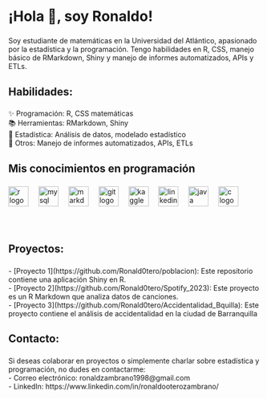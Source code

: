 <h1 align="left">¡Hola 👋, soy Ronaldo!</h1>

###

<p align="left">Soy estudiante de matemáticas en la Universidad del Atlántico, apasionado por la estadística y la programación. Tengo habilidades en R, CSS, manejo básico de RMarkdown, Shiny y manejo de informes automatizados, APIs y ETLs.</p>

###

<h2 align="left">Habilidades:</h2>

###

<p align="left">✨ Programación: R, CSS matemáticas<br>📚 Herramientas: RMarkdown, Shiny<br>🎯 Estadística: Análisis de datos, modelado estadístico<br>🎲 Otros: Manejo de informes automatizados, APIs, ETLs</p>

###

<h2 align="left">Mis conocimientos en programación</h2>

###

<div align="left">
  <img src="https://cdn.jsdelivr.net/gh/devicons/devicon/icons/r/r-original.svg" height="40" alt="r logo"  />
  <img width="12" />
  <img src="https://cdn.jsdelivr.net/gh/devicons/devicon/icons/mysql/mysql-original.svg" height="40" alt="mysql logo"  />
  <img width="12" />
  <img src="https://cdn.jsdelivr.net/gh/devicons/devicon/icons/markdown/markdown-original.svg" height="40" alt="markdown logo"  />
  <img width="12" />
  <img src="https://cdn.jsdelivr.net/gh/devicons/devicon/icons/git/git-original.svg" height="40" alt="git logo"  />
  <img width="12" />
  <img src="https://cdn.jsdelivr.net/gh/devicons/devicon/icons/kaggle/kaggle-original.svg" height="40" alt="kaggle logo"  />
  <img width="12" />
  <img src="https://cdn.jsdelivr.net/gh/devicons/devicon/icons/linkedin/linkedin-original.svg" height="40" alt="linkedin logo"  />
  <img width="12" />
  <img src="https://cdn.jsdelivr.net/gh/devicons/devicon/icons/java/java-original.svg" height="40" alt="java logo"  />
  <img width="12" />
  <img src="https://cdn.jsdelivr.net/gh/devicons/devicon/icons/c/c-original.svg" height="40" alt="c logo"  />
</div>

###

<br clear="both">

<h2 align="left">Proyectos:</h2>

###

<p align="left">- [Proyecto 1](https://github.com/Ronald0tero/poblacion): Este repositorio contiene una aplicación Shiny en R.<br>- [Proyecto 2](https://github.com/Ronald0tero/Spotify_2023):  Este proyecto es un R Markdown que analiza datos de canciones.<br>- [Proyecto 3](https://github.com/Ronald0tero/Accidentalidad_Bquilla): Este proyecto contiene el análisis de accidentalidad en la ciudad de Barranquilla</p>

###

<h2 align="left">Contacto:</h2>

###

<p align="left">Si deseas colaborar en proyectos o simplemente charlar sobre estadística y programación, no dudes en contactarme:<br>- Correo electrónico: ronaldzambrano1998@gmail.com<br>- LinkedIn: https://www.linkedin.com/in/ronaldooterozambrano/</p>

###
